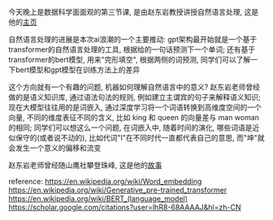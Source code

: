 今天晚上是数据科学面面观的第三节课, 是由赵东岩教授讲授自然语言处理, 这是他的[主页](https://www.icst.pku.edu.cn/zhaodongyan/)

自然语言处理的进展是本次ai浪潮的一个主要推动: gpt架构最开始就是一个基于transformer的自然语言处理的工具, 根据给的一句话预测下一个单词; 还有基于transformer的bert模型, 用来"完形填空", 根据两侧的词预测, 同学们可以了解一下bert模型和gpt模型在训练方法上的差异

这个方向就有一个有趣的问题, 机器如何理解自然语言中的意义? 赵东岩老师曾经做的是语义知识库, 通过语法句法的规则, 例如建立主谓宾的句子来解释语义知识; 现在大模型往往用的是词嵌入, 通过深度学习将一个词语转换到高维度空间的一个向量, 不同的维度表征不同的含义, 比如 king 和 queen 的向量差与 man woman 的相同; 同学们可以想这么一个问题, 在词嵌入中, 随着时间的演化, 哪些词语是近似保守的(或者说不动的), 比如代词"I"在不同时代一直都代表自己的意思, 而"坤"就会发生一个意义的偏移和流变

赵东岩老师曾经随山鹰社攀登珠峰, 这是他的[故事](https://pku.org.cn/info/1208/4378.htm)

reference:
https://en.wikipedia.org/wiki/Word_embedding
https://en.wikipedia.org/wiki/Generative_pre-trained_transformer
https://en.wikipedia.org/wiki/BERT_(language_model)
https://scholar.google.com/citations?user=lhR8-68AAAAJ&hl=zh-CN